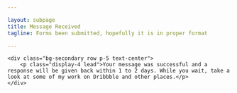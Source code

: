 ```yaml
---

layout: subpage
title: Message Received
tagline: Forms been submitted, hopefully it is in proper format

---
```


<div class="container-fluid">
				
    <div class="bg-secondary row p-5 text-center">
        <p class="display-4 lead">Your message was successful and a response will be given back within 1 to 2 days. While you wait, take a look at some of my work on Dribbble and other places.</p>
    </div>

</div>
			